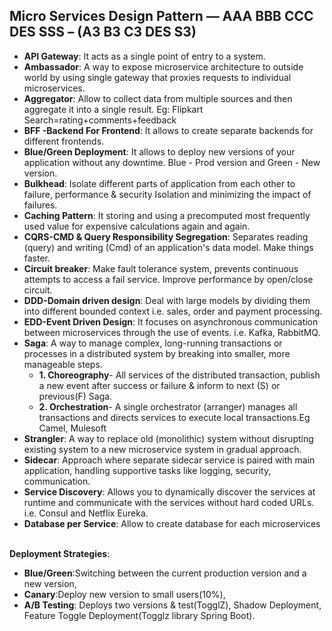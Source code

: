 ## Micro Services Design Pattern — **AAA BBB CCC DES SSS** – (A3 B3 C3 DES S3)

* **API Gateway**: It acts as a single point of entry to a system.<br />
* **Ambassador**: A way to expose microservice architecture to outside world by using single gateway that proxies requests to individual microservices.<br />
* **Aggregator**: Allow to collect data from multiple sources and then aggregate it into a single result. Eg: Flipkart Search=rating+comments+feedback<br />
* **BFF -Backend For Frontend**: It allows to create separate backends for different frontends.<br />
* **Blue/Green Deployment**: It allows to deploy new versions of your application without any downtime. Blue - Prod version and Green - New version.<br />
* **Bulkhead**: Isolate different parts of application from each other to failure, performance & security Isolation and minimizing the impact of failures.<br />
* **Caching Pattern**: It storing and using a precomputed most frequently used value for expensive calculations again and again.<br />
* **CQRS-CMD & Query Responsibility Segregation**: Separates reading (query) and writing (Cmd) of an application's data model. Make things faster.<br />
* **Circuit breaker**: Make fault tolerance system, prevents continuous attempts to access a fail service. Improve performance by open/close circuit.<br />
* **DDD-Domain driven design**: Deal with large models by dividing them into different bounded context i.e. sales, order and payment processing.<br />
* **EDD-Event Driven Design**: It focuses on asynchronous communication between microservices through the use of events. i.e. Kafka, RabbitMQ.<br />
* **Saga**: A way to manage complex, long-running transactions or processes in a distributed system by breaking into smaller, more manageable steps.<br />
   - **1. Choreography**- All services of the distributed transaction, publish a new event after success or failure & inform to next (S) or previous(F) Saga.<br />
   - **2. Orchestration**- A single orchestrator (arranger) manages all transactions and directs services to execute local transactions.Eg Camel, Mulesoft<br />
* **Strangler**: A way to replace old (monolithic) system without disrupting existing system to a new microservice system in gradual approach. <br />
* **Sidecar**: Approach where separate sidecar service is paired with main application, handling supportive tasks like logging, security, communication.<br />
* **Service Discovery**: Allows you to dynamically discover the services at runtime and communicate with the services without hard coded URLs. i.e. Consul and Netflix Eureka.<br />
* **Database per Service**: Allow to create database for each microservices <br /><br />

**Deployment Strategies**: <br />
- **Blue/Green**:Switching between the current production version and a new version,<br />
- **Canary**:Deploy new version to small users(10%),<br />
- **A/B Testing**: Deploys two versions & test(TogglZ), Shadow Deployment, Feature Toggle Deployment(Togglz library Spring Boot).
